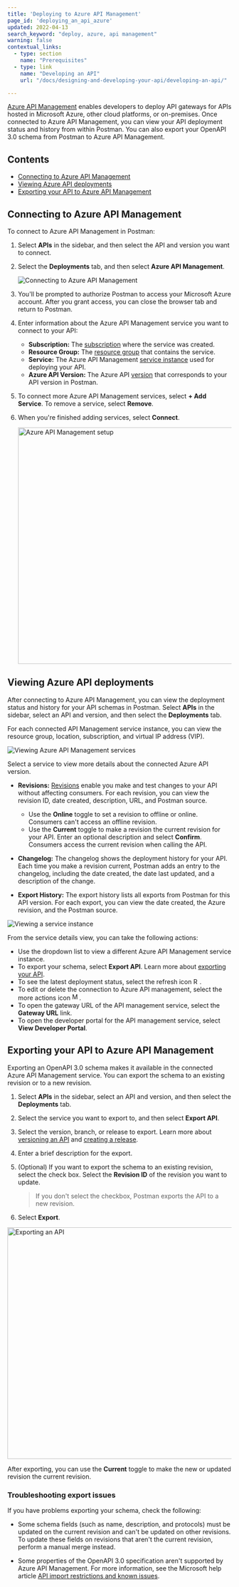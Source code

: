 ```yaml
---
title: 'Deploying to Azure API Management'
page_id: 'deploying_an_api_azure'
updated: 2022-04-13
search_keyword: "deploy, azure, api management"
warning: false
contextual_links:
  - type: section
    name: "Prerequisites"
  - type: link
    name: "Developing an API"
    url: "/docs/designing-and-developing-your-api/developing-an-api/"

---
```


[Azure API Management](https://azure.microsoft.com/en-us/services/api-management/) enables developers to deploy API gateways for APIs hosted in Microsoft Azure, other cloud platforms, or on-premises. Once connected to Azure API Management, you can view your API deployment status and history from within Postman. You can also export your OpenAPI 3.0 schema from Postman to Azure API Management.

## Contents

* [Connecting to Azure API Management](#connecting-to-azure-api-management)
* [Viewing Azure API deployments](#viewing-azure-api-deployments)
* [Exporting your API to Azure API Management](#exporting-your-api-to-azure-api-management)

## Connecting to Azure API Management

To connect to Azure API Management in Postman:

1. Select **APIs** in the sidebar, and then select the API and version you want to connect.
1. Select the **Deployments** tab, and then select **Azure API Management**.

    <img alt="Connecting to Azure API Management" src="https://assets.postman.com/postman-docs/deployments-aws-api-gateway-v9-15.jpg"/>

1. You'll be prompted to authorize Postman to access your Microsoft Azure account. After you grant access, you can close the browser tab and return to Postman.
1. Enter information about the Azure API Management service you want to connect to your API:

    * **Subscription:** The [subscription](https://docs.microsoft.com/en-us/azure/api-management/api-management-subscriptions) where the service was created.
    * **Resource Group:** The [resource group](https://docs.microsoft.com/en-us/azure/azure-resource-manager/management/manage-resource-groups-portal) that contains the service.
    * **Service:** The Azure API Management [service instance](https://docs.microsoft.com/en-us/azure/api-management/api-management-key-concepts) used for deploying your API.
    * **Azure API Version:** The Azure API [version](https://docs.microsoft.com/en-us/azure/api-management/api-management-versions) that corresponds to your API version in Postman.

1. To connect more Azure API Management services, select **+ Add Service**. To remove a service, select **Remove**.
1. When you're finished adding services, select **Connect**.

    <img alt="Azure API Management setup" src="https://assets.postman.com/postman-docs/azure-apim-setup-v9-15.jpg" width="531px"/>

## Viewing Azure API deployments

After connecting to Azure API Management, you can view the deployment status and history for your API schemas in Postman. Select **APIs** in the sidebar, select an API and version, and then select the **Deployments** tab.

For each connected API Management service instance, you can view the resource group, location, subscription, and virtual IP address (VIP).

<img alt="Viewing Azure API Management services" src="https://assets.postman.com/postman-docs/azure-apim-deployments-tab-v9-15.jpg"/>

Select a service to view more details about the connected Azure API version.

* **Revisions:** [Revisions](https://docs.microsoft.com/en-us/azure/api-management/api-management-revisions) enable you make and test changes to your API without affecting consumers. For each revision, you can view the revision ID, date created, description, URL, and Postman source.

    * Use the **Online** toggle to set a revision to offline or online. Consumers can't access an offline revision.
    * Use the **Current** toggle to make a revision the current revision for your API. Enter an optional description and select **Confirm**. Consumers access the current revision when calling the API.

* **Changelog:** The changelog shows the deployment history for your API. Each time you make a revision current, Postman adds an entry to the changelog, including the date created, the date last updated, and a description of the change.

* **Export History:** The export history lists all exports from Postman for this API version. For each export, you can view the date created, the Azure revision, and the Postman source.

<img alt="Viewing a service instance" src="https://assets.postman.com/postman-docs/azure-apim-view-service-v9-15.jpg"/>

From the service details view, you can take the following actions:

* Use the dropdown list to view a different Azure API Management service instance.
* To export your schema, select **Export API**. Learn more about [exporting your API](#exporting-your-api-to-azure-api-management).
* To see the latest deployment status, select the refresh icon <img alt="Refresh icon" src="https://assets.postman.com/postman-docs/icon-refresh-v9-5.jpg#icon" width="14px">.
* To edit or delete the connection to Azure API management, select the more actions icon <img alt="More actions icon" src="https://assets.postman.com/postman-docs/icon-more-actions-v9.jpg#icon" width="16px">.
* To open the gateway URL of the API management service, select the **Gateway URL** link.
* To open the developer portal for the API management service, select **View Developer Portal**.

## Exporting your API to Azure API Management

Exporting an OpenAPI 3.0 schema makes it available in the connected Azure API Management service. You can export the schema to an existing revision or to a new revision.

1. Select **APIs** in the sidebar, select an API and version, and then select the **Deployments** tab.
1. Select the service you want to export to, and then select **Export API**.
1. Select the version, branch, or release to export. Learn more about [versioning an API](/docs/designing-and-developing-your-api/versioning-an-api/) and [creating a release](/docs/designing-and-developing-your-api/versioning-an-api/#creating-a-release).
1. Enter a brief description for the export.
1. (Optional) If you want to export the schema to an existing revision, select the check box. Select the **Revision ID** of the revision you want to update.

    > If you don't select the checkbox, Postman exports the API to a new revision.

1. Select **Export**.

<img alt="Exporting an API" src="https://assets.postman.com/postman-docs/azure-apim-export-v9-15.jpg" width="520px"/>

After exporting, you can use the **Current** toggle to make the new or updated revision the current revision.

### Troubleshooting export issues

If you have problems exporting your schema, check the following:

* Some schema fields (such as name, description, and protocols) must be updated on the current revision and can't be updated on other revisions. To update these fields on revisions that aren't the current revision, perform a manual merge instead.

* Some properties of the OpenAPI 3.0 specification aren't supported by Azure API Management. For more information, see the Microsoft help article [API import restrictions and known issues](https://docs.microsoft.com/en-us/azure/api-management/api-management-api-import-restrictions).
